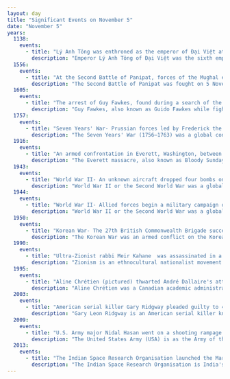 ```yaml
---
layout: day
title: "Significant Events on November 5"
date: "November 5"
years:
  1138:
    events:
      - title: "Lý Anh Tông was enthroned as the emperor of Đại Việt at the age of two, beginning a 37-year reign."
        description: "Emperor Lý Anh Tông of Đại Việt was the sixth emperor of the later Lý dynasty in Vietnamese history, from 1138 until his death in 1175. Since Lý Anh Tông, given name Lý Thiên Tộ, was chosen as the successor of his father Lý Thần Tông at the age of only two, the early period of his reign witnessed the dominant position of Đỗ Anh Vũ in the royal court until he died in 1157, afterwards the Emperor ruled the country with the assistance of a prominent official named Tô Hiến Thành. The reign of Lý Anh Tông was considered the last relatively stable period of the Lý dynasty before the turbulence during the reign of Lý Cao Tông."
  1556:
    events:
      - title: "At the Second Battle of Panipat, forces of the Mughal emperor Akbar captured Hemu, the Hindu emperor of north India."
        description: "The Second Battle of Panipat was fought on 5 November 1556, between Akbar and the king of Delhi, Hemu. Hemu had conquered Delhi and Agra a few weeks earlier by defeating Mughal forces under Tardi Beg Khan in the battle of Delhi. He crowned himself Raja Vikramaditya at Purana Quila in Delhi."
  1605:
    events:
      - title: "The arrest of Guy Fawkes, found during a search of the Palace of Westminster, foiled the Gunpowder Plot, which planned to blow up the House of Lords."
        description: "Guy Fawkes, also known as Guido Fawkes while fighting for the Spanish, was a member of a group of provincial English Catholics involved in the failed Gunpowder Plot of 1605. He was born and educated in York; his father died when Fawkes was eight years old, after which his mother married a recusant Catholic."
  1757:
    events:
      - title: "Seven Years' War- Prussian forces led by Frederick the Great defeated the allied French and Habsburg armies at the Battle of Rossbach."
        description: "The Seven Years' War (1756–1763) was a global conflict involving most of the European great powers, fought primarily in Europe and the Americas. One of the opposing alliances was led by Great Britain and Prussia. The other alliance was led by France and Austria, backed by Spain, Saxony, Sweden, and Russia. The French and Indian War (1754–1763), the Anglo-Spanish War (1762–1763), and the Spanish–Portuguese War (1762–1763) were all parts of the Seven Years' War."
  1916:
    events:
      - title: "An armed confrontation in Everett, Washington, between local authorities and members of the Industrial Workers of the World resulted in seven deaths."
        description: "The Everett massacre, also known as Bloody Sunday, was an armed confrontation between local authorities and members of the Industrial Workers of the World (IWW) union, commonly called 'Wobblies'. It took place in Everett, Washington, on Sunday, November 5, 1916. The event marked a time of rising tensions in Pacific Northwest labor history."
  1943:
    events:
      - title: "World War II- An unknown aircraft dropped four bombs on Vatican City, which maintained neutrality during the war."
        description: "World War II or the Second World War was a global conflict between two coalitions- the Allies and the Axis powers. Nearly all of the world's countries participated, with many nations mobilising all resources in pursuit of total war. Tanks and aircraft played major roles, enabling the strategic bombing of cities and delivery of the first and only nuclear weapons ever used in war. World War II was the deadliest conflict in history, resulting in 70 to 85 million deaths, more than half of which were civilians. Millions died in genocides, including the Holocaust, and by massacres, starvation, and disease. After the Allied victory, Germany, Austria, Japan, and Korea were occupied, and German and Japanese leaders were tried for war crimes."
  1944:
    events:
      - title: "World War II- Allied forces begin a military campaign on Japanese-occupied Singapore."
        description: "World War II or the Second World War was a global conflict between two coalitions- the Allies and the Axis powers. Nearly all of the world's countries participated, with many nations mobilising all resources in pursuit of total war. Tanks and aircraft played major roles, enabling the strategic bombing of cities and delivery of the first and only nuclear weapons ever used in war. World War II was the deadliest conflict in history, resulting in 70 to 85 million deaths, more than half of which were civilians. Millions died in genocides, including the Holocaust, and by massacres, starvation, and disease. After the Allied victory, Germany, Austria, Japan, and Korea were occupied, and German and Japanese leaders were tried for war crimes."
  1950:
    events:
      - title: "Korean War- The 27th British Commonwealth Brigade succeeded in preventing a Chinese breakthrough at the Battle of Pakchon."
        description: "The Korean War was an armed conflict on the Korean Peninsula fought between North Korea and South Korea and their allies. North Korea was supported by the People's Republic of China and the Soviet Union, while South Korea was supported by the United Nations Command (UNC) led by the United States. The conflict was one of the first major proxy wars of the Cold War. Fighting ended in 1953 with an armistice but no peace treaty, leading to the ongoing Korean conflict."
  1990:
    events:
      - title: "Ultra-Zionist rabbi Meir Kahane  was assassinated in a New York City hotel by an Arab gunman."
        description: "Zionism is an ethnocultural nationalist movement that emerged in Europe in the late 19th century which aimed to establish a national home for the Jewish people, pursued through the colonization of Palestine, a region roughly corresponding to the Land of Israel in Judaism, with central importance in Jewish history. Zionists wanted to create a Jewish state in Palestine with as much land, as many Jews, and as few Palestinian Arabs as possible."
  1995:
    events:
      - title: "Aline Chrétien (pictured) thwarted André Dallaire's attempt to assassinate her husband, Canadian prime minister Jean Chrétien, by locking the bedroom door in 24 Sussex Drive, their official residence in Ottawa."
        description: "Aline Chrétien was a Canadian academic administrator who was the wife of Canada's 20th prime minister, Jean Chrétien. She previously worked as a secretary, payroll manager, and model. In her later life, she was a trained pianist with The Royal Conservatory of Music."
  2003:
    events:
      - title: "American serial killer Gary Ridgway pleaded guilty to 48 counts of first-degree murder."
        description: "Gary Leon Ridgway is an American serial killer known as the Green River Killer. He was initially convicted of 48 separate murders committed between the early 1980s and late 1990s. As part of his plea bargain, another conviction was added, bringing the total number of convictions to 49, making him the second-most prolific serial killer in United States history according to confirmed murders."
  2009:
    events:
      - title: "U.S. Army major Nidal Hasan went on a shooting rampage at Fort Hood, Texas, the worst shooting ever to take place on an American military base, killing 13."
        description: "The United States Army (USA) is as the Army of the United States - the land force - designated in the United States Constitution. It operates under the authority, direction, and control of the United States secretary of defense. It is one of the six armed forces and one of the eight uniformed services of the United States. The Army is the most senior branch in order of precedence amongst the armed services. It has its roots in the Continental Army, which was formed on 14 June 1775 to fight against the British for independence during the American Revolutionary War (1775–1783). After the Revolutionary War, the Congress of the Confederation created the United States Army on 3 June 1784 to replace the disbanded Continental Army. The United States Army considers itself a continuation of the Continental Army, and thus considers its institutional inception to be the origin of that armed force in 1775."
  2013:
    events:
      - title: "The Indian Space Research Organisation launched the Mars Orbiter Mission, India's first interplanetary probe."
        description: "The Indian Space Research Organisation is India's national space agency. It serves as the principal research and development arm of the Department of Space (DoS), overseen by the Prime Minister of India, with the Chairman of ISRO also serving as the chief executive of the DoS. It is primarily responsible for space-based operations, space exploration, international space cooperation and the development of related technologies. The agency maintains a constellation of imaging, communication and remote sensing satellites. It operates the GAGAN and IRNSS satellite navigation systems. It has sent three missions to the Moon and one mission to Mars."
---
```

